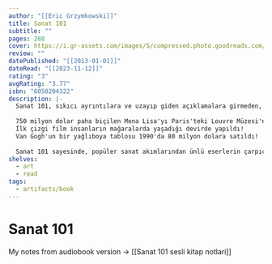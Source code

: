 ```yaml
---
author: "[[Eric Grzymkowski]]"
title: Sanat 101
subtitle: ""
pages: 288
cover: https://i.gr-assets.com/images/S/compressed.photo.goodreads.com/books/1480181623l/26243100._SY475_.jpg
review: ""
datePublished: "[[2013-01-01]]"
dateRead: "[[2023-11-12]]"
rating: "3"
avgRating: "3.77"
isbn: "6050204322"
description: |-
  Sanat 101, sıkıcı ayrıntılara ve uzayıp giden açıklamalara girmeden, Leonardo da Vinci ve El Greco'dan Pablo Picasso ve Andy Warhol'a dek dünyanın en büyük sanatçılarını ve başyapıtlarını keşfetmenizi sağlayacak bir bilgi dağarcığını sizlere kısa bölümler halinde sunuyor. Okuduklarınız sizi hem bilgi sahibi yapacak hem de şaşırtacak.  
    
  750 milyon dolar paha biçilen Mona Lisa'yı Paris'teki Louvre Müzesi'nden çalan hırsız 6 ay hapis cezasıyla paçayı kurtardı!  
  İlk çizgi film insanların mağaralarda yaşadığı devirde yapıldı!  
  Van Gogh'un bir yağlıboya tablosu 1990'da 80 milyon dolara satıldı!  
    
  Sanat 101 sayesinde, popüler sanat akımlarından ünlü eserlerin çarpıcı ayrıntılarına kadar bilgi sahibi olacak ve artık resim sergilerini ve müzeleri gezmekten daha çok hoşlanacaksınız.
shelves:
  - art
  - read
tags:
  - artifacts/book
---
```

#  Sanat 101

My notes from audiobook version -> [[Sanat 101 sesli kitap notlari]]